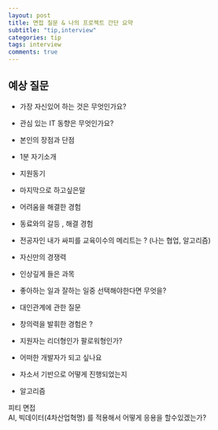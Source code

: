 ```yaml
---
layout: post
title: 면접 질문 & 나의 프로젝트 간단 요약 
subtitle: "tip,interview"
categories: tip
tags: interview
comments: true
---
```



## 예상 질문
- 가장 자신있어 하는 것은 무엇인가요?
- 관심 있는 IT 동향은 무엇인가요?
- 본인의 장점과 단점
- 1분 자기소개
- 지원동기
- 마지막으로 하고싶은말
- 어려움을 해결한 경험
- 동료와의 갈등 , 해결 경험
- 전공자인 내가 싸피를 교육이수의 메리트는 ? (나는 협업, 알고리즘)
- 자신만의 경쟁력
- 인상깊게 들은 과목
- 좋아하는 일과 잘하는 일중 선택해야한다면 무엇을? 
- 대인관계에 관한 질문
- 창의력을 발휘한 경험은 ?  
- 지원자는 리더형인가 팔로워형인가?


- 어떠한 개발자가 되고 싶나요
- 자소서 기반으로 어떻게 진행되었는지 
- 알고리즘 


피티 면접   
AI, 빅데이터(4차산업혁명) 를 적용해서 어떻게 응용을 할수있겠는가? 


